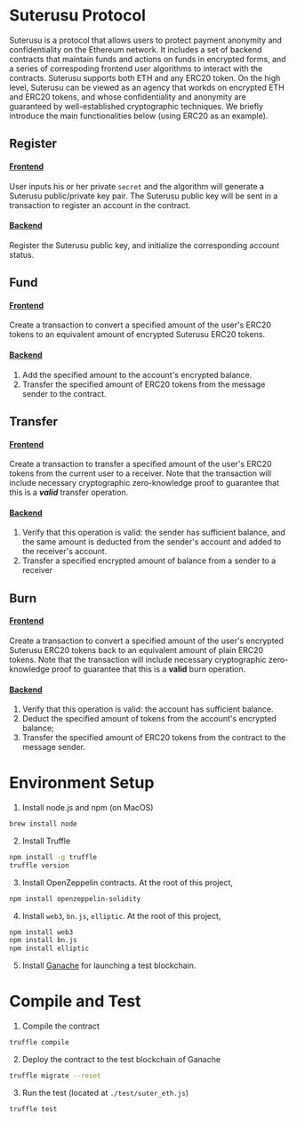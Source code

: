 # Suterusu Protocol 

Suterusu is a protocol that allows users to protect payment anonymity and confidentiality on the Ethereum network. It includes a set of backend contracts that maintain funds and actions on funds in encrypted forms, and a series of correspoding frontend user algorithms to interact with the contracts. Suterusu supports both ETH and any ERC20 token. On the high level, Suterusu can be viewed as an agency that workds on encrypted ETH and ERC20 tokens, and whose confidentiality and
anonymity are guaranteed by well-established cryptographic techniques. We briefly introduce the main functionalities below (using ERC20 as an example).

## Register
#### [Frontend](https://github.com/zjk89757-suter/hi/blob/3ddb1e84740716ed88af368a847782b9162fd6b1/src/client_base.js#L282)
User inputs his or her private `secret` and the algorithm will generate a Suterusu public/private key pair. The Suterusu public key will be sent in a transaction to register an account in the contract.

#### [Backend](https://github.com/zjk89757-suter/hi/blob/3ddb1e84740716ed88af368a847782b9162fd6b1/contracts/SuterBase.sol#L62)
Register the Suterusu public key, and initialize the corresponding account status. 


## Fund
#### [Frontend](https://github.com/zjk89757-suter/hi/blob/3ddb1e84740716ed88af368a847782b9162fd6b1/src/client_sutererc20.js#L16)
Create a transaction to convert a specified amount of the user's ERC20 tokens to an equivalent amount of encrypted Suterusu ERC20 tokens.

#### [Backend](https://github.com/zjk89757-suter/hi/blob/3ddb1e84740716ed88af368a847782b9162fd6b1/contracts/SuterERC20.sol#L18)
1. Add the specified amount to the account's encrypted balance.
2. Transfer the specified amount of ERC20 tokens from the message sender to the contract. 


## Transfer
#### [Frontend](https://github.com/zjk89757-suter/hi/blob/3ddb1e84740716ed88af368a847782b9162fd6b1/src/client_base.js#L420)
Create a transaction to transfer a specified amount of the user's ERC20 tokens from the current user to a receiver. Note that the transaction will include necessary cryptographic zero-knowledge proof to guarantee that this is a ***valid*** transfer operation.

#### [Backend](https://github.com/zjk89757-suter/hi/blob/3ddb1e84740716ed88af368a847782b9162fd6b1/contracts/SuterBase.sol#L170)
1. Verify that this operation is valid: the sender has sufficient balance, and the same amount is deducted from the sender's account and added to the receiver's account.
2. Transfer a specified encrypted amount of balance from a sender to a receiver

## Burn
#### [Frontend](https://github.com/zjk89757-suter/hi/blob/3ddb1e84740716ed88af368a847782b9162fd6b1/src/client_base.js#L344)
Create a transaction to convert a specified amount of the user's encrypted Suterusu ERC20 tokens back to an equivalent amount of plain ERC20 tokens. Note that the transaction will include necessary cryptographic zero-knowledge proof to guarantee that this is a **valid** burn operation. 

#### [Backend](https://github.com/zjk89757-suter/hi/blob/af7e5bf6d7f76760047b1aeec279047e91e31a68/contracts/SuterERC20.sol#L27)
1. Verify that this operation is valid: the account has sufficient balance.
2. Deduct the specified amount of tokens from the account's encrypted balance;
3. Transfer the specified amount of ERC20 tokens from the contract to the message sender. 


# Environment Setup

1. Install node.js and npm (on MacOS)
```bash
brew install node 
```

2. Install Truffle
```bash
npm install -g truffle
truffle version
```

3. Install OpenZeppelin contracts. At the root of this project,
```bash
npm install openzeppelin-solidity
```

4. Install `web3`, `bn.js`, `elliptic`. At the root of this project,
```bash
npm install web3
npm install bn.js
npm install elliptic
```

5. Install [Ganache](https://www.trufflesuite.com/ganache) for launching a test blockchain.


# Compile and Test

1. Compile the contract
```bash
truffle compile
```

2. Deploy the contract to the test blockchain of Ganache
```bash
truffle migrate --reset
```

3. Run the test (located at `./test/suter_eth.js`)
```bash
truffle test
```

